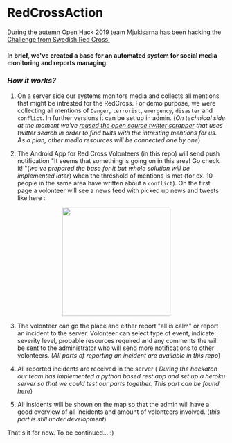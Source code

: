 # RedCrossAction

During the autemn Open Hack 2019 team Mjukisarna has been hacking the [Challenge from Swedish Red Cross.](https://www.luminpdf.com/viewer/5dcf2927a562620019dd83f6)

#### In brief, we've created a base for an automated system for social media monitoring and reports managing. 

### *How it works?*

1)  On a server side our systems monitors media and collects all mentions that might be intrested for the RedCross. For demo purpose, we were collecting all mentions of `Danger`, `terrorist`, `emergency`, `disaster` and  `conflict`. In further versions it can be set up in admin. (*On technical side at the moment we've [reused the open source twitter scrapper](https://github.com/eddiemon/rc-action-backend/tree/master/tweet_scraper) that uses twitter search in order to find twits with the intresting mentions for us. As a plan, other media resources will be connected one by one*)

2) The Android App for Red Cross Volonteers (in this repo) will send push notification "It seems that something is going on in this area! Go check it! "(*we've prepared the base for it but whole solution will be implemented later*) when the threshold of mentions is met (for ex. 10 people in the same area have written about a `conflict`). On the first page a volonteer will see a news feed with picked up news and tweets like here :

<p align="center">
<img width="250" src="https://user-images.githubusercontent.com/25244078/68982327-d4214e80-0806-11ea-93b6-026087f55137.jpg">
</p>


3) The volonteer can go the place and either report "all is calm" or report an incident to the server. Volonteer can select type of event, indicate severity level, probable resources required and any comments the will be sent to the administrator who will send more notifications to other volonteers. 
(*All parts of reporting an incident are available in this repo*)

4) All reported incidents are received in the server ( *During the hackaton our team has implemented a python based rest app and set up a heroku server so that we could test our parts together. This part can be found [here](https://github.com/eddiemon/rc-action-backend)*)

5) All insidents will be shown on the map so that the admin will have a good overview of all incidents and amount of volonteers involved. (*this part is still under development*)

That's it for now. 
To be continued... :)
